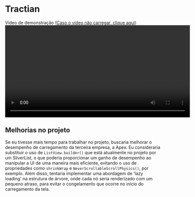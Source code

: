 # Tractian
Vídeo de demonstração ([Caso o vídeo não carregar, clique aqui](TractianDemo.mp4)) </br>
<video width="600" controls>
  <source src="TractianDemo.mp4" type="video/mp4">
</video>


## Melhorias no projeto
Se eu tivesse mais tempo para trabalhar no projeto, buscaria melhorar o desempenho de carregamento da terceira empresa, a Apex. Eu consideraria substituir o uso de `ListView.builder()` que está atualmente no projeto por um SliverList, o que poderia proporcionar um ganho de desempenho ao manipular a UI de uma maneira mais eficiente, evitando o uso de propriedades como `shrinkWrap` e `NeverScrollableScrollPhysics()`, por exemplo. Além disso, tentaria implementar uma abordagem de 'lazy loading' na estrutura de árvore, onde cada nó seria renderizado com um pequeno atraso, para evitar o congelamento que ocorre no início do carregamento da tela.

